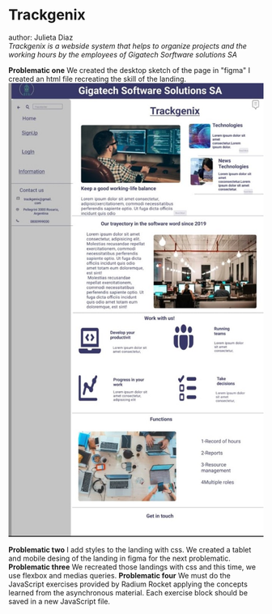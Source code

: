 # Trackgenix
author: Julieta Diaz\
*Trackgenix is ​​a webside system that helps to organize projects and the working hours by the employees of Gigatech Sorftware solutions SA*

**Problematic one**
We created the desktop sketch of the page in "figma"
I created an html file recreating the skill of the landing.
![ScreenShot](/Semana1/assets/figma.png.jpeg)

**Problematic two**
I add styles to the landing with css.
We created a tablet and mobile desing of the landing in figma for the next problematic.
**Problematic three**
We recreated those landings with css and this time, we use flexbox and medias queries.
**Problematic four**
We must do the JavaScript exercises provided by Radium Rocket applying the concepts learned from the asynchronous material.
Each exercise block should be saved in a new JavaScript file. 



